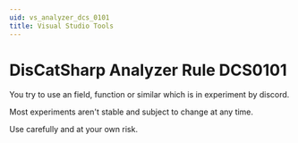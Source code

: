 ```yaml
---
uid: vs_analyzer_dcs_0101
title: Visual Studio Tools
---
```


# DisCatSharp Analyzer Rule DCS0101

You try to use an field, function or similar which is in experiment by discord.

Most experiments aren't stable and subject to change at any time.

Use carefully and at your own risk.
